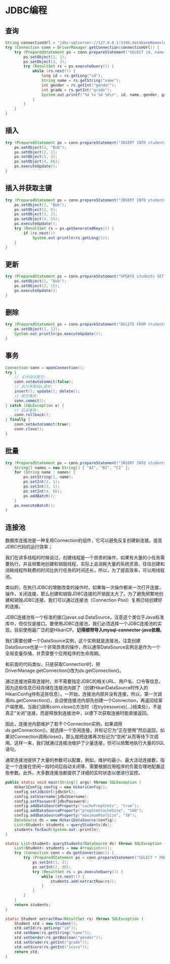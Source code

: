 # JDBC编程

## 查询

```Java
String connectionUrl = "jdbc:sqlserver://127.0.0.1:5346;databaseName=learnjdbc;user=learn;password=learnpassword";
try (Connection conn = DriverManager.getConnection(connectionUrl)) {
    try (PreparedStatement ps = conn.prepareStatement("SELECT id, name, gender, grade FROM students WHERE gender=? AND grade=?")) {
        ps.setObject(1, 1);
        ps.setObject(2, 3);
        try (ResultSet rs = ps.executeQuery()) {
            while (rs.next()) {
                long id = rs.getLong("id");
                String name = rs.getString("name");
                int gender = rs.getInt("gender");
                int grade = rs.getInt("grade");
                System.out.printf("%d %s %d %d\n", id, name, gender, grade);
            }
        }
    }
}
```

## 插入

```Java
try (PreparedStatement ps = conn.prepareStatement("INSERT INTO students (name, gender, grade, score) VALUES (?,?,?,?)")) {
    ps.setObject(1, "Bob");
    ps.setObject(2, 1);
    ps.setObject(3, 3);
    ps.setObject(4, 66);
    ps.executeUpdate();
}
```

## 插入并获取主键

```Java
try (PreparedStatement ps = conn.prepareStatement("INSERT INTO students (name, gender, grade, score) VALUES (?,?,?,?)", Statement.RETURN_GENERATED_KEYS)) {
    ps.setObject(1, "Bob");
    ps.setObject(2, 0);
    ps.setObject(3, 2);
    ps.setObject(4, 55);
    ps.executeUpdate();
    try (ResultSet rs = ps.getGeneratedKeys()) {
        if (rs.next())
            System.out.println(rs.getLong(1));
    }
}
```

## 更新

```Java
try (PreparedStatement ps = conn.prepareStatement("UPDATE students SET name=? WHERE id=?")) {
    ps.setObject(1, "Bob");
    ps.setObject(2, 15);
    ps.executeUpdate();
}
```

## 删除

```Java
try (PreparedStatement ps = conn.prepareStatement("DELETE FROM students WHERE id>?")) {
    ps.setObject(1, 12);
    System.out.println(ps.executeUpdate());
}
```

## 事务

```Java
Connection conn = openConnection();
try {
    // 关闭自动提交:
    conn.setAutoCommit(false);
    // 执行多条SQL语句:
    insert(); update(); delete();
    // 提交事务:
    conn.commit();
} catch (SQLException e) {
    // 回滚事务:
    conn.rollback();
} finally {
    conn.setAutoCommit(true);
    conn.close();
}
```

## 批量

```Java
try (PreparedStatement ps = conn.prepareStatement("INSERT INTO students (name, gender, grade, score) VALUES (?, ?, ?, ?)")) {
    String[] names = new String[] { "AI", "BI", "CI" };
    for (String name : names) {
        ps.setString(1, name);
        ps.setInt(2, 1);
        ps.setInt(3, 1);
        ps.setInt(4, 66);
        ps.addBatch();
    }
    ps.executeBatch();
}
```

## 连接池

数据库连接池是一种复用Connection的组件，它可以避免反复创建新连接，提高JDBC代码的运行效率；

我们在讲多线程的时候说过，创建线程是一个昂贵的操作，如果有大量的小任务需要执行，并且频繁地创建和销毁线程，实际上会消耗大量的系统资源，往往创建和消耗线程所耗费的时间比执行任务的时间还长，所以，为了提高效率，可以用线程池。

类似的，在执行JDBC的增删改查的操作时，如果每一次操作都来一次打开连接，操作，关闭连接，那么创建和销毁JDBC连接的开销就太大了。为了避免频繁地创建和销毁JDBC连接，我们可以通过连接池（Connection Pool）复用已经创建好的连接。

JDBC连接池有一个标准的接口javax.sql.DataSource，注意这个类位于Java标准库中，但仅仅是接口。要使用JDBC连接池，我们必须选择一个JDBC连接池的实现。目前使用最广泛的是HikariCP。**记得顺带导入mysql-connector-java依赖**。

我们需要创建一个DataSource实例，这个实例就是连接池，注意创建DataSource也是一个非常昂贵的操作，所以通常DataSource实例总是作为一个全局变量存储，并贯穿整个应用程序的生命周期。

和前面的代码类似，只是获取Connection时，把DriverManage.getConnection()改为ds.getConnection()。

通过连接池获取连接时，并不需要指定JDBC的相关URL、用户名、口令等信息，因为这些信息已经存储在连接池内部了（创建HikariDataSource时传入的HikariConfig持有这些信息）。一开始，连接池内部并没有连接，所以，第一次调用ds.getConnection()，会迫使连接池内部先创建一个Connection，再返回给客户端使用。当我们调用conn.close()方法时（在try(resource){...}结束处），不是真正“关闭”连接，而是释放到连接池中，以便下次获取连接时能直接返回。

因此，连接池内部维护了若干个Connection实例，如果调用ds.getConnection()，就选择一个空闲连接，并标记它为“正在使用”然后返回，如果对Connection调用close()，那么就把连接再次标记为“空闲”从而等待下次调用。这样一来，我们就通过连接池维护了少量连接，但可以频繁地执行大量的SQL语句。

通常连接池提供了大量的参数可以配置，例如，维护的最小、最大活动连接数，指定一个连接在空闲一段时间后自动关闭等，需要根据应用程序的负载合理地配置这些参数。此外，大多数连接池都提供了详细的实时状态以便进行监控。

```Java
public static void main(String[] args) throws SQLException {
    HikariConfig config = new HikariConfig();
    config.setJdbcUrl(jdbcUrl);
    config.setUsername(jdbcUsername);
    config.setPassword(jdbcPassword);
    config.addDataSourceProperty("cachePrepStmts", "true");
    config.addDataSourceProperty("prepStmtCacheSize", "100");
    config.addDataSourceProperty("maximumPoolSize", "10");
    DataSource ds = new HikariDataSource(config);
    List<Student> students = queryStudents(ds);
    students.forEach(System.out::println);
}

static List<Student> queryStudents(DataSource ds) throws SQLException {
    List<Student> students = new ArrayList<>();
    try (Connection conn = ds.getConnection()) {
        try (PreparedStatement ps = conn.prepareStatement("SELECT * FROM students WHERE grade = ? AND score >= ?")) {
            ps.setInt(1, 3);
            ps.setInt(2, 90);
            try (ResultSet rs = ps.executeQuery()) {
                while (rs.next()) {
                    students.add(extractRow(rs));
                }
            }
        }
    }
    return students;
}

static Student extractRow(ResultSet rs) throws SQLException {
    Student std = new Student();
    std.setId(rs.getLong("id"));
    std.setName(rs.getString("name"));
    std.setGender(rs.getBoolean("gender"));
    std.setGrade(rs.getInt("grade"));
    std.setScore(rs.getInt("score"));
    return std;
}
```
